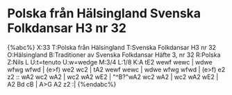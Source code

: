 # Polska från Hälsingland Svenska Folkdansar H3 nr 32

{%abc%}
X:33
T:Polska från Hälsingland
T:Svenska Folkdansar H3 nr 32
O:Hälsingland
B:Traditioner av Svenska Folkdansar Häfte 3, nr 32
R:Polska
Z:Nils L
U:t=tenuto
U:w=wedge
M:3/4
L:1/8
K:A
tE2 wewf wewc | wdwe wfwg wfwd | (e>f) we2 wc2 | tA2 wewf wewc |
wdwe wfwg wfwd | (e>f) e2 z2 :: wA2 wc2 wA2 | wc2 wA2 wE2 |
"^B?"wA2 wc2 wA2 | wc2 wA2 wE2 | A2 Bd cB | A>G A2 z2 :|
{%endabc%}
